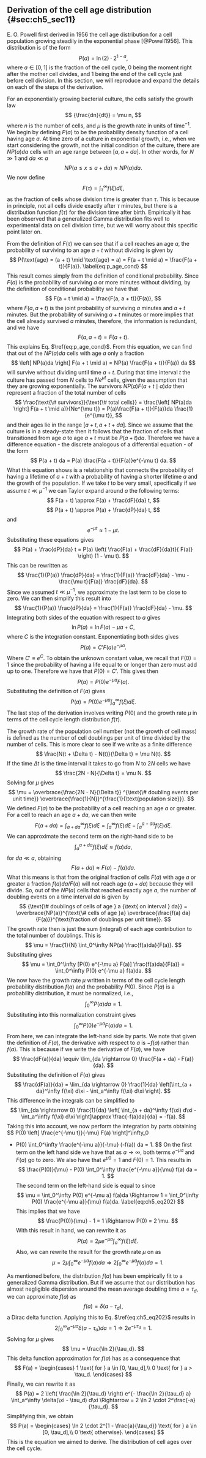 ## Derivation of the cell age distribution {#sec:ch5_sec11}

E. O. Powell first derived in 1956 the cell age distribution for a cell
population growing steadily in the exponential phase [@Powell1956]. This
distribution is of the form
$$
P(a) = \ln(2) \cdot 2^{1 - a},
$$
where $a \in [0, 1]$ is the fraction of the cell cycle, 0 being the moment right
after the mother cell divides, and 1 being the end of the cell cycle just before
cell division. In this section, we will reproduce and expand the details on each
of the steps of the derivation.

For an exponentially growing bacterial culture, the cells satisfy the growth law
$$
{\frac{dn}{dt}} = \mu n,
$$
where $n$ is the number of cells, and $\mu$ is the growth rate in units of
time$^{-1}$. We begin by defining $P(a)$ to be the probability density function
of a cell having age $a$. At time zero of a culture in exponential growth, i.e.,
when we start considering the growth, not the initial condition of the culture,
there are $NP(a)da$ cells with an age range between $[a, a + da]$. In other
words, for $N \gg 1$ and $da \ll a$
$$
N P(a \leq x \leq a + da) \approx N P(a)da.
$$
We now define
$$
F(\tau) = \int_\tau^\infty f(\xi) d\xi,
$$
as the fraction of cells whose division time is greater than $\tau$. This is
because in principle, not all cells divide exactly after $\tau$ minutes, but
there is a distribution function $f(\tau)$ for the division time after birth.
Empirically it has been observed that a generalized Gamma distribution fits well
to experimental data on cell division time, but we will worry about this
specific point later on.

From the definition of $F(\tau)$ we can see that if a cell reaches an age $a$,
the probability of surviving to an age $a + t$ without dividing is given by
$$
P(\text{age} = (a + t) \mid \text{age} = a) = F(a + t \mid a) =
\frac{F(a + t)}{F(a)}.
\label{eq:p_age_cond}
$$
This result comes simply from the definition of conditional probability. Since
$F(a)$ is the probability of surviving $a$ or more minutes without dividing, by
the definition of conditional probability we have that
$$
F(a + t \mid a) = \frac{F(a, a + t)}{F(a)},
$$
where $F(a, a + t)$ is the joint probability of surviving $a$ minutes and $a +
t$ minutes. But the probability of surviving $a + t$ minutes or more implies
that the cell already survived $a$ minutes, therefore, the information is
redundant, and we have 
$$
F(a, a + t) = F(a + t).
$$
This explains Eq. $\ref{eq:p_age_cond}$. From this equation, we can find that
out of the $N P(a)da$ cells with age $a$ only a fraction
$$
\left[ NP(a)da \right] F(a + t \mid a) = NP(a) \frac{F(a + t)}{F(a)} da
$$
will survive without dividing until time $a + t$. During that time interval $t$
the culture has passed from $N$ cells to $N e^{\mu t}$ cells, given the
assumption that they are growing exponentially. The survivors $NP(a)F(a + t \mid
a)da$ then represent a fraction of the total number of cells
$$
\frac{\text{\# survivors}}{\text{\# total cells}} =
\frac{\left[ NP(a)da \right] F(a + t \mid a)}{Ne^{\mu t}} =
  P(a)\frac{F(a + t)}{F(a)}da \frac{1}{e^{\mu t}},
$$
and their ages lie in the range $[a+t, a+t+da]$. Since we assume that the
culture is in a steady-state then it follows that the fraction of cells that
transitioned from age $a$ to age $a + t$ must be $P(a + t)da$. Therefore we have
a difference equation - the discrete analogous of a differential equation - of
the form
$$
P(a + t) da = P(a) \frac{F(a + t)}{F(a)}e^{-\mu t} da.
$$
What this equation shows is a relationship that connects the probability of
having a lifetime of $a + t$ with a probability of having a shorter lifetime
$a$ and the growth of the population. If we take $t$ to be very small,
specifically if we assume $t \ll \mu^{-1}$ we can Taylor expand around $a$ the
following terms:
$$
F(a + t) \approx F(a) + \frac{dF}{da} t,
$$
$$
P(a + t) \approx P(a) + \frac{dP}{da} t,
$$
and
$$
e^{-\mu t} \approx 1 - \mu t.
$$
Substituting these equations gives
$$
P(a) + \frac{dP}{da} t = P(a) \left( \frac{F(a) + \frac{dF}{da}t}{
  F(a)} \right) (1 - \mu t).
$$
This can be rewritten as
$$
\frac{1}{P(a)} \frac{dP}{da} =
\frac{1}{F(a)} \frac{dF}{da} - \mu - \frac{\mu t}{F(a)} \frac{dF}{da}.
$$
Since we assumed $t \ll \mu^{-1}$, we approximate the last term to be close to
zero. We can then simplify this result into
$$
\frac{1}{P(a)} \frac{dP}{da} = \frac{1}{F(a)} \frac{dF}{da} - \mu.
$$
Integrating both sides of the equation with respect to $a$ gives
$$
\ln P(a) = \ln F(a) - \mu a + C,
$$
where $C$ is the integration constant. Exponentiating both sides gives 
$$
P(a) = C' F(a)e^{-\mu a}.
$$
Where $C' \equiv e^C$. To obtain the unknown constant value, we recall that
$F(0) = 1$ since the probability of having a life equal to or longer than zero
must add up to one. Therefore we have that $P(0) = C'$. This gives then 
$$
P(a) = P(0) e^{-\mu a} F(a).
$$
Substituting the definition of $F(a)$ gives
$$
P(a) = P(0) e^{-\mu a} \int_a^\infty f(\xi) d\xi.
$$
The last step of the derivation involves writing $P(0)$ and the growth rate
$\mu$ in terms of the cell cycle length distribution $f(\tau)$.

The growth rate of the population cell number (not the growth of cell mass) is
defined as the number of cell doublings per unit of time divided by the number
of cells. This is more clear to see if we write as a finite difference
$$
\frac{N(t + \Delta t) - N(t)}{\Delta t} = \mu N(t).
$$
If the time $\Delta t$ is the time interval it takes to go from $N$ to $2N$
cells we have 
$$
\frac{2N - N}{\Delta t} = \mu N.
$$
Solving for $\mu$ gives
$$
\mu = \overbrace{\frac{2N - N}{\Delta t}}
^{\text{\# doubling events per unit time}}
\overbrace{\frac{1}{N}}^{\frac{1}{\text{population size}}}.
$$
We defined $F(a)$ to be the probability of a cell reaching an age $a$ or
greater. For a cell to reach an age $a + da$, we can then write
$$
F(a + da) = \int_{a + da}^{\infty} f(\xi) d\xi
= \int_a^{\infty} f(\xi) d\xi - \int_a^{a + da} f(\xi) d\xi.
$$
We can approximate the second term on the right-hand side to be
$$
\int_a^{a + da} f(\xi) d\xi \approx f(a) da,
$$
for $da \ll a$, obtaining 
$$
F(a + da) \approx F(a) - f(a)da.
$$
What this means is that from the original fraction of cells $F(a)$ with age $a$
or greater a fraction $f(a)da / F(a)$ will not reach age $(a + da)$ because they
will divide. So, out of the $NP(a)$ cells that reached exactly age $a$, the
number of doubling events on a time interval $da$ is given by
$$
{\text{\# doublings of cells of age } a {\text{ on interval } da}} =
  \overbrace{NP(a)}^{\text{\# cells of age }a}
  \overbrace{\frac{f(a) da}{F(a)}}^{\text{fraction of doublings per unit time}}.
$$
The growth rate then is just the sum (integral) of each age contribution
to the total number of doublings. This is
$$
\mu = \frac{1}{N} \int_0^\infty NP(a) \frac{f(a)da}{F(a)}.
$$
Substituting gives
$$
\mu = \int_0^\infty [P(0) e^{-\mu a} F(a)] \frac{f(a)da}{F(a)}
  = \int_0^\infty P(0) e^{-\mu a} f(a)da.
$$
We now have the growth rate $\mu$ written in terms of the cell cycle length
probability distribution $f(a)$ and the probability $P(0)$. Since $P(a)$ is a
probability distribution, it must be normalized, i.e.,
$$
\int_0^\infty P(a) da = 1.
$$
Substituting into this normalization constraint gives
$$
\int_0^\infty P(0) e^{-\mu a} F(a) da = 1.
$$
From here, we can integrate the left-hand side by parts. We note that given the
definition of $F(a)$, the derivative with respect to $a$ is $-f(a)$ rather than
$f(a)$. This is because if we write the derivative of $F(a)$, we have
$$
\frac{dF(a)}{da} \equiv \lim_{da \rightarrow 0}
  \frac{F(a + da) - F(a)}{da}.
$$
Substituting the definition of $F(a)$ gives 
$$
\frac{dF(a)}{da} = \lim_{da \rightarrow 0} \frac{1}{da}
\left[\int_{a + da}^\infty f(\xi) d\xi - \int_a^\infty f(\xi) d\xi \right].
$$
This difference in the integrals can be simplified to
$$
\lim_{da \rightarrow 0} \frac{1}{da} \left[ \int_{a + da}^\infty f(\xi) d\xi -
  \int_a^\infty f(\xi) d\xi \right]\approx \frac{-f(a)da}{da} = -f(a).
$$
Taking this into account, we now perform the integration by parts obtaining 
$$
P(0) \left[ \frac{e^{-\mu t}}{-\mu} F(a) \right]^\infty_0
 - P(0) \int_0^\infty \frac{e^{-\mu a}}{-\mu} (-f(a)) da = 1.
$$
On the first term on the left hand side we have that as $a \rightarrow \infty$,
both terms $e^{-\mu a}$ and $F(a)$ go to zero. We also have that $e^{\mu 0} = 1$
and $F(0) = 1$. This results in
$$
\frac{P(0)}{\mu} - P(0) \int_0^\infty \frac{e^{-\mu a}}{\mu} f(a) da = 1.
$$
The second term on the left-hand side is equal to since
$$
\mu = \int_0^\infty P(0) e^{-\mu a} f(a)da \Rightarrow
  1 = \int_0^\infty P(0) \frac{e^{-\mu a}}{\mu} f(a)da.
  \label{eq:ch5_eq202}
$$
This implies that we have 
$$
\frac{P(0)}{\mu} - 1 = 1 \Rightarrow P(0) = 2 \mu.
$$
With this result in hand, we can rewrite it as
$$
P(a) = 2\mu e^{-\mu a} \int_a^\infty f(\xi) d\xi.
$$
Also, we can rewrite the result for the growth rate $\mu$ on as
$$
\mu = 2 \mu \int_0^\infty e^{-\mu a} f(a) da \Rightarrow
  2 \int_0^\infty e^{-\mu a} f(a) da = 1.
$$

As mentioned before, the distribution $f(a)$ has been empirically fit to a
generalized Gamma distribution. But if we assume that our distribution has almost
negligible dispersion around the mean average doubling time $a = \tau_d$, we can
approximate $f(a)$ as
$$
f(a) = \delta(a - \tau_d),
$$
a Dirac delta function. Applying this to Eq. $\ref{eq:ch5_eq202}$ results in 
$$
2 \int_0^\infty e^{-\mu a} \delta(a - \tau_a) da = 1
  \Rightarrow 2 e^{-\mu \tau_d} = 1.
$$
Solving for $\mu$ gives
$$
\mu = \frac{\ln 2}{\tau_d}.
$$
This delta function approximation for $f(a)$ has as a consequence that 
$$
F(a) =
  \begin{cases}
    1 \text{ for } a \in [0, \tau_d],\\
    0 \text{ for } a > \tau_d.
  \end{cases}
$$
Finally, we can rewrite it as
$$
P(a) = 2 \left( \frac{\ln 2}{\tau_d} \right)
e^{- \frac{\ln 2}{\tau_d} a} \int_a^\infty \delta(\xi - \tau_d) d\xi
\Rightarrow = 2 \ln 2 \cdot 2^\frac{-a}{\tau_d}.
$$
Simplifying this, we obtain 
$$
P(a) =
  \begin{cases}
    \ln 2 \cdot 2^{1 - \frac{a}{\tau_d}} \text{ for } a \in [0, \tau_d],\\
    0 \text{ otherwise}.
  \end{cases}
$$
This is the equation we aimed to derive. The distribution of cell ages over the
cell cycle.
